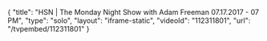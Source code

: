 {
    "title": "HSN | The Monday Night Show with Adam Freeman 07.17.2017 - 07 PM",
    "type": "solo",
    "layout": "iframe-static",
    "videoId": "112311801",
    "url": "\/tvpembed\/112311801"
}
